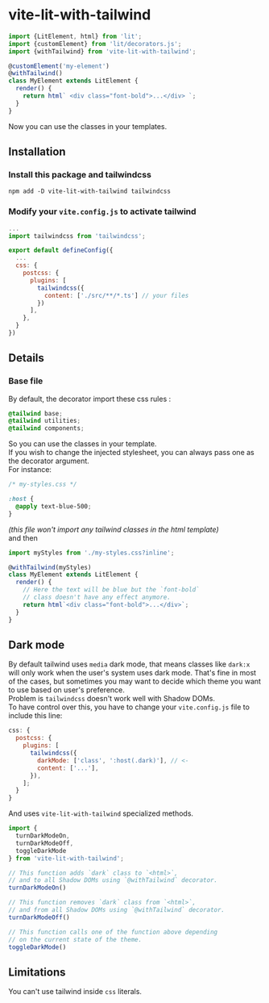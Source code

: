 # vite-lit-with-tailwind

```javascript
import {LitElement, html} from 'lit';
import {customElement} from 'lit/decorators.js';
import {withTailwind} from 'vite-lit-with-tailwind';

@customElement('my-element')
@withTailwind()
class MyElement extends LitElement {
  render() {
    return html` <div class="font-bold">...</div> `;
  }
}
```

Now you can use the classes in your templates.

## Installation

### Install this package and tailwindcss

```
npm add -D vite-lit-with-tailwind tailwindcss
```

### Modify your `vite.config.js` to activate tailwind

```javascript
...
import tailwindcss from 'tailwindcss';

export default defineConfig({
  ...
  css: {
    postcss: {
      plugins: [
        tailwindcss({
          content: ['./src/**/*.ts'] // your files
        })
      ],
    },
  }
})
```

## Details

### Base file

By default, the decorator import these css rules :

```css
@tailwind base;
@tailwind utilities;
@tailwind components;
```

So you can use the classes in your template.  
If you wish to change the injected stylesheet, you can always pass one as the decorator argument.  
For instance:

```css
/* my-styles.css */

:host {
  @apply text-blue-500;
}
```

_(this file won't import any tailwind classes in the html template)_  
and then

```javascript
import myStyles from './my-styles.css?inline';

@withTailwind(myStyles)
class MyElement extends LitElement {
  render() {
    // Here the text will be blue but the `font-bold`
    // class doesn't have any effect anymore.
    return html`<div class="font-bold">...</div>`;
  }
}
```

## Dark mode

By default tailwind uses `media` dark mode, that means classes like `dark:x` will only work when the user's system uses dark mode. That's fine in most of the cases, but sometimes you may want to decide which theme you want to use based on user's preference.  
Problem is `tailwindcss` doesn't work well with Shadow DOMs.  
To have control over this, you have to change your `vite.config.js` file to include this line:

```js
css: {
  postcss: {
    plugins: [
      tailwindcss({
        darkMode: ['class', ':host(.dark)'], // <-
        content: ['...'],
      }),
    ];
  }
}
```

And uses `vite-lit-with-tailwind` specialized methods.

```javascript
import {
  turnDarkModeOn,
  turnDarkModeOff,
  toggleDarkMode
} from 'vite-lit-with-tailwind';

// This function adds `dark` class to `<html>`,
// and to all Shadow DOMs using `@withTailwind` decorator.
turnDarkModeOn()

// This function removes `dark` class from `<html>`,
// and from all Shadow DOMs using `@withTailwind` decorator.
turnDarkModeOff()

// This function calls one of the function above depending
// on the current state of the theme.
toggleDarkMode()
```

## Limitations

You can't use tailwind inside `css` literals.
